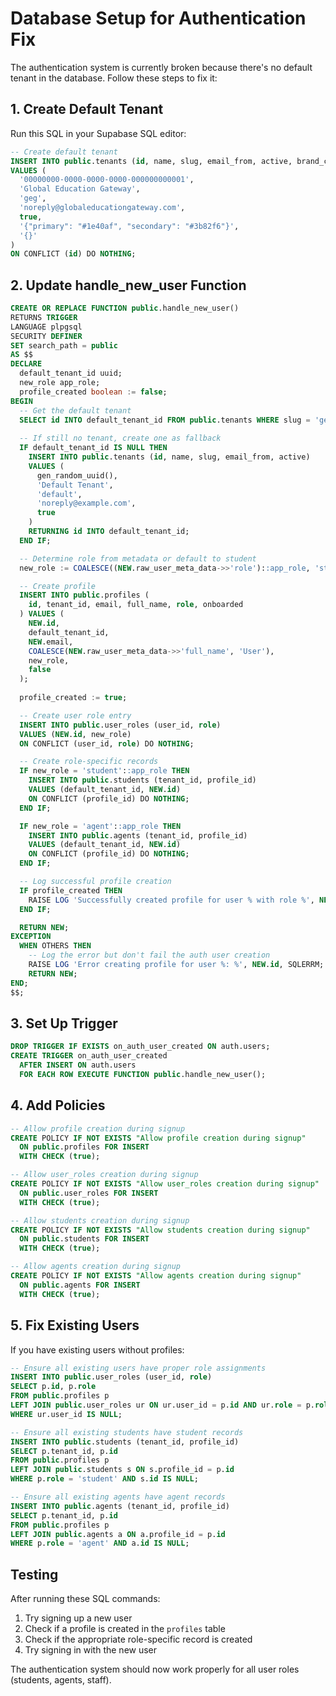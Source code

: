 # Database Setup for Authentication Fix

The authentication system is currently broken because there's no default tenant in the database. Follow these steps to fix it:

## 1. Create Default Tenant

Run this SQL in your Supabase SQL editor:

```sql
-- Create default tenant
INSERT INTO public.tenants (id, name, slug, email_from, active, brand_colors, settings)
VALUES (
  '00000000-0000-0000-0000-000000000001',
  'Global Education Gateway',
  'geg',
  'noreply@globaleducationgateway.com',
  true,
  '{"primary": "#1e40af", "secondary": "#3b82f6"}',
  '{}'
)
ON CONFLICT (id) DO NOTHING;
```

## 2. Update handle_new_user Function

```sql
CREATE OR REPLACE FUNCTION public.handle_new_user()
RETURNS TRIGGER
LANGUAGE plpgsql
SECURITY DEFINER
SET search_path = public
AS $$
DECLARE
  default_tenant_id uuid;
  new_role app_role;
  profile_created boolean := false;
BEGIN
  -- Get the default tenant
  SELECT id INTO default_tenant_id FROM public.tenants WHERE slug = 'geg' LIMIT 1;
  
  -- If still no tenant, create one as fallback
  IF default_tenant_id IS NULL THEN
    INSERT INTO public.tenants (id, name, slug, email_from, active)
    VALUES (
      gen_random_uuid(),
      'Default Tenant',
      'default',
      'noreply@example.com',
      true
    )
    RETURNING id INTO default_tenant_id;
  END IF;

  -- Determine role from metadata or default to student
  new_role := COALESCE((NEW.raw_user_meta_data->>'role')::app_role, 'student'::app_role);

  -- Create profile
  INSERT INTO public.profiles (
    id, tenant_id, email, full_name, role, onboarded
  ) VALUES (
    NEW.id, 
    default_tenant_id, 
    NEW.email,
    COALESCE(NEW.raw_user_meta_data->>'full_name', 'User'),
    new_role,
    false
  );
  
  profile_created := true;

  -- Create user role entry
  INSERT INTO public.user_roles (user_id, role)
  VALUES (NEW.id, new_role)
  ON CONFLICT (user_id, role) DO NOTHING;

  -- Create role-specific records
  IF new_role = 'student'::app_role THEN
    INSERT INTO public.students (tenant_id, profile_id)
    VALUES (default_tenant_id, NEW.id)
    ON CONFLICT (profile_id) DO NOTHING;
  END IF;

  IF new_role = 'agent'::app_role THEN
    INSERT INTO public.agents (tenant_id, profile_id)
    VALUES (default_tenant_id, NEW.id)
    ON CONFLICT (profile_id) DO NOTHING;
  END IF;

  -- Log successful profile creation
  IF profile_created THEN
    RAISE LOG 'Successfully created profile for user % with role %', NEW.id, new_role;
  END IF;

  RETURN NEW;
EXCEPTION
  WHEN OTHERS THEN
    -- Log the error but don't fail the auth user creation
    RAISE LOG 'Error creating profile for user %: %', NEW.id, SQLERRM;
    RETURN NEW;
END;
$$;
```

## 3. Set Up Trigger

```sql
DROP TRIGGER IF EXISTS on_auth_user_created ON auth.users;
CREATE TRIGGER on_auth_user_created
  AFTER INSERT ON auth.users
  FOR EACH ROW EXECUTE FUNCTION public.handle_new_user();
```

## 4. Add Policies

```sql
-- Allow profile creation during signup
CREATE POLICY IF NOT EXISTS "Allow profile creation during signup"
  ON public.profiles FOR INSERT
  WITH CHECK (true);

-- Allow user_roles creation during signup
CREATE POLICY IF NOT EXISTS "Allow user_roles creation during signup"
  ON public.user_roles FOR INSERT
  WITH CHECK (true);

-- Allow students creation during signup
CREATE POLICY IF NOT EXISTS "Allow students creation during signup"
  ON public.students FOR INSERT
  WITH CHECK (true);

-- Allow agents creation during signup
CREATE POLICY IF NOT EXISTS "Allow agents creation during signup"
  ON public.agents FOR INSERT
  WITH CHECK (true);
```

## 5. Fix Existing Users

If you have existing users without profiles:

```sql
-- Ensure all existing users have proper role assignments
INSERT INTO public.user_roles (user_id, role)
SELECT p.id, p.role
FROM public.profiles p
LEFT JOIN public.user_roles ur ON ur.user_id = p.id AND ur.role = p.role
WHERE ur.user_id IS NULL;

-- Ensure all existing students have student records
INSERT INTO public.students (tenant_id, profile_id)
SELECT p.tenant_id, p.id
FROM public.profiles p
LEFT JOIN public.students s ON s.profile_id = p.id
WHERE p.role = 'student' AND s.id IS NULL;

-- Ensure all existing agents have agent records
INSERT INTO public.agents (tenant_id, profile_id)
SELECT p.tenant_id, p.id
FROM public.profiles p
LEFT JOIN public.agents a ON a.profile_id = p.id
WHERE p.role = 'agent' AND a.id IS NULL;
```

## Testing

After running these SQL commands:

1. Try signing up a new user
2. Check if a profile is created in the `profiles` table
3. Check if the appropriate role-specific record is created
4. Try signing in with the new user

The authentication system should now work properly for all user roles (students, agents, staff).